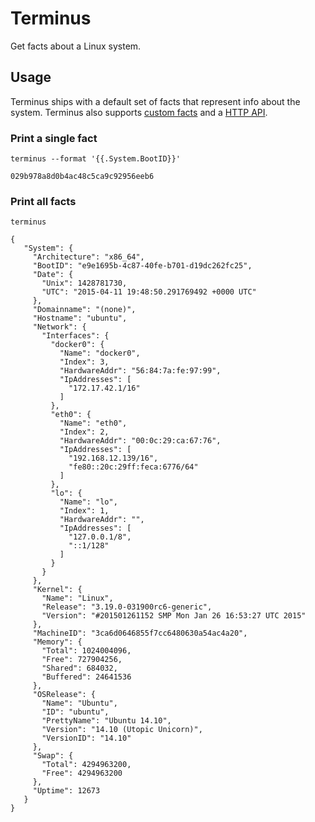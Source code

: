 # Terminus

Get facts about a Linux system.

## Usage

Terminus ships with a default set of facts that represent info about the system. Terminus also supports [custom facts](docs/custom-facts.md) and a [HTTP API](docs/api.md).

### Print a single fact

```
terminus --format '{{.System.BootID}}'
```

```
029b978a8d0b4ac48c5ca9c92956eeb6
```

### Print all facts

```
terminus
```
```
{
   "System": {
     "Architecture": "x86_64",
     "BootID": "e9e1695b-4c87-40fe-b701-d19dc262fc25",
     "Date": {
       "Unix": 1428781730,
       "UTC": "2015-04-11 19:48:50.291769492 +0000 UTC"
     },
     "Domainname": "(none)",
     "Hostname": "ubuntu",
     "Network": {
       "Interfaces": {
         "docker0": {
           "Name": "docker0",
           "Index": 3,
           "HardwareAddr": "56:84:7a:fe:97:99",
           "IpAddresses": [
             "172.17.42.1/16"
           ]
         },
         "eth0": {
           "Name": "eth0",
           "Index": 2,
           "HardwareAddr": "00:0c:29:ca:67:76",
           "IpAddresses": [
             "192.168.12.139/16",
             "fe80::20c:29ff:feca:6776/64"
           ]
         },
         "lo": {
           "Name": "lo",
           "Index": 1,
           "HardwareAddr": "",
           "IpAddresses": [
             "127.0.0.1/8",
             "::1/128"
           ]
         }
       }
     },
     "Kernel": {
       "Name": "Linux",
       "Release": "3.19.0-031900rc6-generic",
       "Version": "#201501261152 SMP Mon Jan 26 16:53:27 UTC 2015"
     },
     "MachineID": "3ca6d0646855f7cc6480630a54ac4a20",
     "Memory": {
       "Total": 1024004096,
       "Free": 727904256,
       "Shared": 684032,
       "Buffered": 24641536
     },
     "OSRelease": {
       "Name": "Ubuntu",
       "ID": "ubuntu",
       "PrettyName": "Ubuntu 14.10",
       "Version": "14.10 (Utopic Unicorn)",
       "VersionID": "14.10"
     },
     "Swap": {
       "Total": 4294963200,
       "Free": 4294963200
     },
     "Uptime": 12673
   }
}
```
